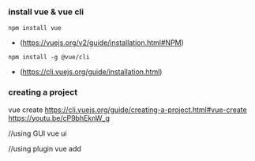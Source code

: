 ### install vue & vue  cli
```
npm install vue
```
- (https://vuejs.org/v2/guide/installation.html#NPM)
```
npm install -g @vue/cli
```
- (https://cli.vuejs.org/guide/installation.html)

### creating a project
vue create <nama-project>
https://cli.vuejs.org/guide/creating-a-project.html#vue-create
https://youtu.be/cP9bhEknW_g

//using GUI
vue ui

//using plugin
vue add <nama-plugin>